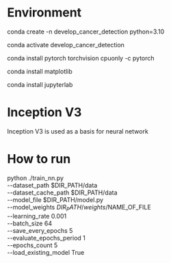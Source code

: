 # Environment

conda create -n develop_cancer_detection python=3.10

conda activate develop_cancer_detection

conda install pytorch torchvision cpuonly -c pytorch

conda install matplotlib

conda install jupyterlab 

# Inception V3
Inception V3 is used as a basis for neural network

# How to run
python ./train_nn.py \
--dataset_path $DIR_PATH/data \
--dataset_cache_path $DIR_PATH/data \
--model_file $DIR_PATH/model.py \
--model_weights $DIR_PATH/weights/$NAME_OF_FILE \
--learning_rate 0.001 \
--batch_size 64 \
--save_every_epochs 5 \
--evaluate_epochs_period 1 \
--epochs_count 5 \
--load_existing_model True
